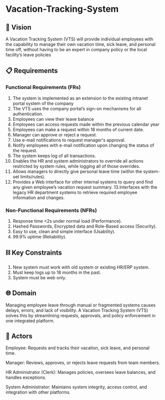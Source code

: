 # Vacation-Tracking-System

## 🎯 Vision
A Vacation Tracking System (VTS) will provide individual employees with the 
capability to manage their own vacation time, sick leave, and personal time off, 
without having to be an expert in company policy or the local facility’s leave 
policies

## 📋 Requirements
### Functional Requirements (FRs)
  
1. The system is implemented as an extension to the existing intranet portal system of the company
2. The VTS uses the company portal’s sign-on mechanisms for all authentication.
3. Employees can view their leave balance
4. Employees can access requests made within the previous calendar year
5. Employees can make a request within 18 months of current date.
6. Manager can approve or reject a request.
7. Use e-mail notifications to request manager's approval.
8. Notify employees with e-mail notification upon changing the status of the request.
9. The system keeps log of all transactions.
10. Enables the HR and system administrators to override all actions
restricted by system rules, while logging all of those overrides.
11. Allows managers to directly give personal leave time (within the system-set
limits/rules).
12. Provides a Web interface for other internal systems to query and find any
given employee’s vacation request summary.
13.Interfaces with the legacy HR department systems to retrieve required
employee information and changes.

### Non-Functional Requirements (NFRs)
1. Response time <2s under normal load (Performance).
2. Hashed Passwords, Encrypted data and Role-Based access (Security).
3. Easy to use, clean and simple interface (Usability).
4. 99.9% uptime (Reliability).

## ⛓️ Key Constraints
1. New system must work with old system or existing HR/ERP system.
2. Must keep logs up to 18 months in the past.
3. System must be web only.

## 🌐 Domain
Managing employee leave through manual or fragmented systems causes delays, errors, and lack of visibility.
A Vacation Tracking System (VTS) solves this by streamlining requests, approvals, and policy enforcement in one integrated platform.

## 👥 Actors
Employee: Requests and tracks their vacation, sick leave, and personal time.

Manager: Reviews, approves, or rejects leave requests from team members.

HR Administrator (Clerk): Manages policies, oversees leave balances, and handles exceptions.

System Administrator: Maintains system integrity, access control, and integration with other platforms.


